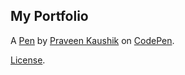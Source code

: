 My Portfolio
------------


A [Pen](http://codepen.io/geekypraveen/pen/YWWOJX) by [Praveen Kaushik](http://codepen.io/geekypraveen) on [CodePen](http://codepen.io/).

[License](http://codepen.io/geekypraveen/pen/YWWOJX/license).